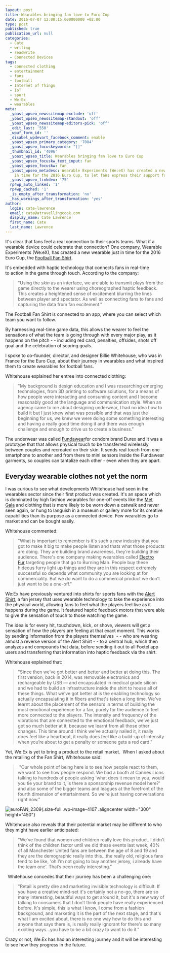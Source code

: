```yaml
---
layout: post
title: Wearables bringing fan love to Euro Cup
date: 2016-07-07 12:00:15.000000000 +02:00
type: post
published: true
publication_url: null
categories:
  - Cate
  - writing
  - readwrite
  - Connected Devices
tags:
  - connected clothing
  - entertainment
  - fans
  - football
  - Internet of Things
  - IoT
  - sport
  - We:Ex
  - wearables
meta:
  _yoast_wpseo_newssitemap-exclude: 'off'
  _yoast_wpseo_newssitemap-standout: 'off'
  _yoast_wpseo_newssitemap-editors-pick: 'off'
  _edit_last: '550'
  _wpuf_form_id: ''
  _disabel_wpdevart_facebook_comment: enable
  _yoast_wpseo_primary_category: '7084'
  _yoast_wpseo_focuskeywords: "[]"
  _thumbnail_id: '4096'
  _yoast_wpseo_title: Wearables bringing fan love to Euro Cup
  _yoast_wpseo_focuskw_text_input: fan
  _yoast_wpseo_focuskw: fan
  _yoast_wpseo_metadesc: Wearable Experiments (We:eX) has created a new wearable just
    in time for the 2016 Euro Cup, to let fans express their support for their teams.
  _yoast_wpseo_linkdex: '75'
  rp4wp_auto_linked: '1'
  rp4wp_cached: '1'
  _is_empty_after_transformation: 'no'
  _has_warnings_after_transformation: 'yes'
author:
  login: cate-lawrence
  email: cate@atravellingcook.com
  display_name: Cate Lawrence
  first_name: Cate
  last_name: Lawrence
---
```

<div>

It's clear that fans feel a real connection to their sports teams. What
if a wearable device could celebrate that connection? One company,
Wearable Experiments (We:eX), has created a new wearable just in time
for the 2016 Euro Cup, the [Football Fan
Shirt](https://wearableexperiments.com/football/).

It's embedded with haptic technology that connects fans in real-time
to action in the game through touch. According to the company:

> "Using the *skin* as an interface, we are able to transmit plays from
> the game directly to the wearer using choreographed haptic feedback.
> This creates a heightened sense of excitement blurring the lines
> between player and spectator. As well as connecting fans to fans and
> capturing the data from fan excitement."

The Football Fan Shirt is connected to an app, where you can select
which team you want to follow.

By harnessing real-time game data, this allows the wearer to feel the
sensations of what the team is going through with every major play, as
it happens on the pitch - - including red card, penalties, offsides,
shots off goal and the celebration of scoring goals.

</div>

<div>

I spoke to co-founder, director, and designer Billie Whitehouse, who
was in France for the Euro Cup, about their journey in wearables and
what inspired them to create wearables for football fans.

</div>

<div>

</div>

<div>

Whitehouse explained her entree into connected clothing:

</div>

<div>

> "My background is design education and I was researching emerging
> technologies, from 3D printing to software solutions, for a means of
> how people were interacting and consuming content and I become
> reasonably good at the language and communication style. When an
> agency came to me about designing underwear, I had no idea how to
> build it but I just knew what was possible and that was just the
> beginning for us, we knew we were doing some something interesting and
> having a really good time doing it and there was enough challenge and
> enough to drive us to create a business."

The underwear was called
[Fundawear](https://wearableexperiments.com/fundawear/)for condom brand
Durex and it was a prototype that that allows physical touch to be
transferred wirelessly between couples and recreated on their skin. It
sends real touch from one smartphone to another and from there to mini
sensors inside the Fundawear garments, so couples can tantalize each
other - even when they are apart.

</div>

Everyday wearable clothes not yet the norm
------------------------------------------

I was curious to see what developments Whitehouse had seen in the
wearables sector since their first product was created. It's an space
which is dominated by high fashion wearables for one-off events like the
[Met Gala](https://www.vogue.com/tag/event/met-gala/) and clothing that
is more likely to be worn down a catwalk and never seen again, or hung
to languish in a museum or gallery more for its creative capabilities
than its purpose as a connected device. Few wearables go to market and
can be bought easily.

Whitehouse commented:

> <div>
>
> "What is important to remember is it's such a new industry that you
> got to make it big to make people listen and thats what those products
> are doing. They are building brand awareness, they’re building their
> audience. There's one company making wearables called [Electro
> Fur](https://electrofur.com/) targeting people that go to Burning Man.
> People buy these hideous furry light up things and they are in this
> respect extremely successful so depends what community you are looking
> at for commerciality. But we do want to do a commercial product we
> don’t just want to be a one-off."
>
> </div>

<div>

We:Ex have previously ventured into shirts for sports fans with the
[Alert Shirt](https://wearableexperiments.com/alert-shirt/), a fan jersey
that uses wearable technology to take the experience into the physical
world, allowing fans to feel what the players feel live as it happens
during the game. It featured haptic feedback motors that were able to
give the sensation of touch to those watching the game.

The idea is for every hit, touchdown, kick, or shove, viewers will get a
sensation of how the players are feeling at that exact moment. This
works by sending information from the players themselves  - - who are
wearing almost a reverse version of the Alert Shirt - - to a central
hub, which then analyzes and compounds that data, before sending it out
to all Foxtel app users and transferring that information into haptic
feedback via the shirt.

Whitehouse explained that:

> "Since then we’ve got better and better and better at doing this. The
> first version, back in 2014, was removable electronics and
> rechargeable by USB — and encapsulated in medical grade silicon and we
> had to build an infrastructure inside the shirt to house all of these
> things. What we’ve got better at is the enabling technology so
> actually encapsulating it in fibers and that's taken a long time.
> We've learnt about the placement of the sensors in terms of building
> the most emotional experience for a fan, purely for the audience to
> feel more connected to the players. The intensity and frequency of the
> vibrations that are connected to the emotional feedback, we’ve just
> got so much better at it, because we learnt from all those other
> changes. This time around I think we’ve actually nailed it, it really
> does feel like a heartbeat, it really does feel like a build-up of
> intensity when you’re about to get a penalty or someone gets a red
> card."

<div>

Yet, We:Ex is yet to bring a product to the retail market.  When I asked
about the retailing of the Fan Shirt, Whitehouse said:

> <div>
>
>  "Our whole point of being here is to see how people react to them, we
> want to see how people respond. We had a booth at Cannes Lions talking
> to hundreds of people asking 'what does it mean to you, would you tie
> your brand to it, is there a sponsorship revenue model here?' and also
> some of the bigger teams and leagues at the forefront of the fourth
> dimension of entertainment. So we’re just having conversations right
> now."
>
> </div>

</div>

<div>

![euroFAN\_2309](rw-import/euroFAN_2309.jpg){.size-full
.wp-image-4107 .aligncenter width="300" height="450"}

</div>

<div>

Whitehouse also reveals that their potential market may be different to
who they might have earlier anticipated:

</div>

> <div>
>
> "We've found that women and children really love this product. I
> didn't think of the children factor until we did these events last
> week, 40% of all Manchester United fans are between the age of 8 and
> 19 and they are the demographic really into this…the really old,
> religious fans tend to be like, 'oh I’m not going to buy another
> jersey, i already have the team one'. That’s been really interesting."
>
> </div>

<div>

  Whitehouse concedes that their journey has been a challenging one:

</div>

</div>

<div>

> "Retail is pretty dire and marketing invisible technology is
> difficult. If you have a creative mind-set it's certainly not a no-go,
> there are so many interesting, beautiful ways to get around it, but
> it's a new way of talking to consumers that I don’t think people have
> really experienced before. It's simple, this is what I know, I come
> from a fashion background, and marketing it is the part of the next
> stage, and that's what I am excited about, there is no one way how to
> do this and anyone that says there is, is really really ignorant for
> there's so many exciting ways…you have to be a bit crazy to want to do
> it."

</div>

Crazy or not, We:Ex has had an interesting journey and it will be
interesting to see how they progress in the future.
